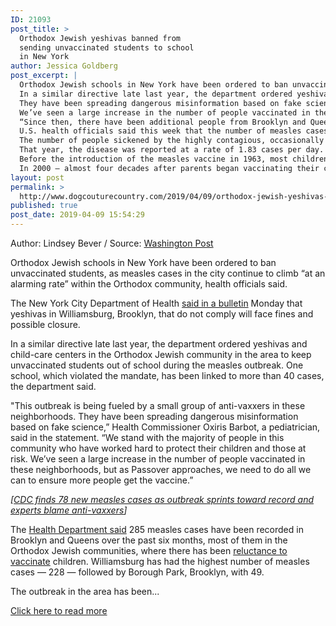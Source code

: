 ```yaml
---
ID: 21093
post_title: >
  Orthodox Jewish yeshivas banned from
  sending unvaccinated students to school
  in New York
author: Jessica Goldberg
post_excerpt: |
  Orthodox Jewish schools in New York have been ordered to ban unvaccinated students, as measles cases in the city continue to climb “at an alarming rate” within the Orthodox community, health officials said.
  In a similar directive late last year, the department ordered yeshivas and child-care centers in the Orthodox Jewish community in the area to keep unvaccinated students out of school during the measles outbreak.
  They have been spreading dangerous misinformation based on fake science,” Health Commissioner Oxiris Barbot, a pediatrician, said in the statement.
  We’ve seen a large increase in the number of people vaccinated in these neighborhoods, but as Passover approaches, we need to do all we can to ensure more people get the vaccine.” [CDC finds 78 new measles cases as outbreak sprints toward record and experts blame anti-vaxxers] The Health Department said 285 measles cases have been recorded in Brooklyn and Queens over the past six months, most of them in the Orthodox Jewish communities, where there has been reluctance to vaccinate children.
  “Since then, there have been additional people from Brooklyn and Queens who were unvaccinated and acquired measles while in Israel,” according to the Health Department.
  U.S. health officials said this week that the number of measles cases across the country has climbed to 465 — the highest number in the past five years.
  The number of people sickened by the highly contagious, occasionally deadly disease climbed by 78 during the first week of April, as four more states reported their first cases of 2019.
  That year, the disease was reported at a rate of 1.83 cases per day.
  Before the introduction of the measles vaccine in 1963, most children contracted the illness — an estimated 3 million to 4 million patients were infected each year in the country, according to CDC data.
  In 2000 — almost four decades after parents began vaccinating their children — measles was declared eliminated in the United States.
layout: post
permalink: >
  http://www.dogcouturecountry.com/2019/04/09/orthodox-jewish-yeshivas-banned-from-sending-unvaccinated-students-to-school-in-new-york/
published: true
post_date: 2019-04-09 15:54:29
---
```

<p class="article-info-author-source"> <span>Author: Lindsey Bever</span>&nbsp;/&nbsp;<span>Source: <a href="https://www.washingtonpost.com/health/2019/04/09/orthodox-jewish-yeshivas-banned-sending-unvaccinated-students-school-new-york/?noredirect=on" target="_blank">Washington Post</a></span> </p> <p>Orthodox Jewish schools in New York have been ordered to ban unvaccinated students, as measles cases in the city continue to climb “at an alarming rate” within the Orthodox community, health officials said.</p>
<p>The New York City Department of Health <a href="https://www1.nyc.gov/site/doh/about/press/pr2019/commissioner-orders-all-yeshivas-to-exclude-unvaccinated-students.page">said in a bulletin</a> Monday that yeshivas in Williamsburg, Brooklyn, that do not comply will face fines and possible closure.</p>
<p>In a similar directive late last year, the department ordered yeshivas and child-care centers in the Orthodox Jewish community in the area to keep unvaccinated students out of school during the measles outbreak. One school, which violated the mandate, has been linked to more than 40 cases, the department said.</p>
<p>"This outbreak is being fueled by a small group of anti-vaxxers in these neighborhoods. They have been spreading dangerous misinformation based on fake science,” Health Commissioner Oxiris Barbot, a pediatrician, said in the statement. “We stand with the majority of people in this community who have worked hard to protect their children and those at risk. We’ve seen a large increase in the number of people vaccinated in these neighborhoods, but as Passover approaches, we need to do all we can to ensure more people get the vaccine.”</p>
<p><i>[<a href="https://www.washingtonpost.com/health/2019/04/09/measles-outbreak-cdc-seventy-eight-new-cases-one-week/?utm_term=.d5b41ebe4ca4">CDC finds 78 new measles cases as outbreak sprints toward record and experts blame anti-vaxxers</a>]</i></p>
<p>The <a href="https://www1.nyc.gov/site/doh/health/health-topics/measles.page">Health Department said</a> 285 measles cases have been recorded in Brooklyn and Queens over the past six months, most of them in the Orthodox Jewish communities, where there has been <a href="https://www.washingtonpost.com/religion/2019/04/03/measles-outbreaks-are-sickening-ultra-orthodox-jews-heres-why-many-them-go-unvaccinated/?utm_term=.f491af66fce3">reluctance to vaccinate</a> children. Williamsburg has had the highest number of measles cases — 228 — followed by Borough Park, Brooklyn, with 49.</p>
<p>The outbreak in the area has been...</p> <p class="article-info-more"> <a href="https://www.washingtonpost.com/health/2019/04/09/orthodox-jewish-yeshivas-banned-sending-unvaccinated-students-school-new-york/?noredirect=on" target="_blank">Click here to read more</a> </p>